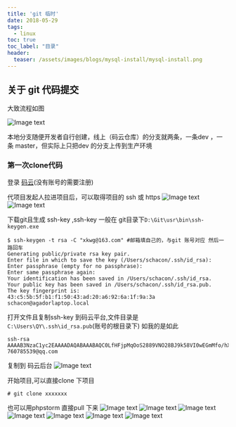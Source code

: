 ```yaml
---
title: 'git 临时'
date: 2018-05-29
tags:
  - linux
toc: true
toc_label: "目录"
header:
  teaser: /assets/images/blogs/mysql-install/mysql-install.png
---
```


## 关于 git 代码提交

大致流程如图

![Image text](/assets/images/blogs/ls/ls1.jpg)

本地分支随便开发者自行创建，线上（码云仓库）的分支就两条，一条dev ，一条 master，但实际上只把dev 的分支上传到生产环境

### 第一次clone代码
登录 [码云](https://gitee.com/login)(没有账号的需要注册)

代项目发起人拉进项目后，可以取得项目的 ssh 或 https 
![Image text](/assets/images/blogs/ls/ls2.jpg)
![Image text](/assets/images/blogs/ls/ls3.png)

下载git且生成 ssh-key ,ssh-key 一般在 git目录下`D:\Git\usr\bin\ssh-keygen.exe`
```text
$ ssh-keygen -t rsa -C "xkwg@163.com" #邮箱填自己的，与git 账号对应 然后一路回车
Generating public/private rsa key pair.
Enter file in which to save the key (/Users/schacon/.ssh/id_rsa):
Enter passphrase (empty for no passphrase):
Enter same passphrase again:
Your identification has been saved in /Users/schacon/.ssh/id_rsa.
Your public key has been saved in /Users/schacon/.ssh/id_rsa.pub.
The key fingerprint is:
43:c5:5b:5f:b1:f1:50:43:ad:20:a6:92:6a:1f:9a:3a schacon@agadorlaptop.local
```

打开文件且复制ssh-key 到码云平台,文件目录是`C:\Users\QY\.ssh\id_rsa.pub`(账号的根目录下) 如我的是如此
```text
ssh-rsa AAAAB3NzaC1yc2EAAAADAQABAAABAQC0LfHFjpMqOoS2889VNO28BJ9k58VI0wEGmMfo/hXPSor8t+yy+bOOL3X/cvQYMhgPSfA+FyqvdaLaqjCBSy3bTqUVtaPB2eDm/6XRLlSnM4dO72eFJhcRNXB3geiPHNFVJc+kY14vnfd3z+zkrEgIXNvGmptc3OUhVi+8IovgNWgM853TBPXSE+TmIjLytLLH5DXftpe0U2Na5QpdMMUfZ5GrLG+T8K95en7OkRoeuOhg7gMp2OZWMe3uU1R7hPsBpQ1aeU2GAVyZAR7PE28b13QyW9Gbi3z9zOb18HMbnaiBX0Agqedt1zXN1FJL0dYaeh74uPGYgnwy2p5snSv1 760785539@qq.com
```
复制到 码云后台
![Image text](/assets/images/blogs/ls/ls4.jpg)


开始项目,可以直接clone 下项目
```text
# git clone xxxxxxx
```

也可以用phpstorm 直接pull 下来
![Image text](/assets/images/blogs/ls/ls5.jpg)
![Image text](/assets/images/blogs/ls/ls6.jpg)
![Image text](/assets/images/blogs/ls/ls7.jpg)
![Image text](/assets/images/blogs/ls/ls9.jpg)
![Image text](/assets/images/blogs/ls/ls8.jpg)
![Image text](/assets/images/blogs/ls/ls13.jpg)
![Image text](/assets/images/blogs/ls/ls14.jpg)
